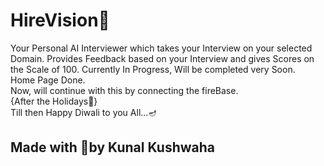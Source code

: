 # HireVision🏢
Your Personal AI Interviewer which takes your Interview on your selected Domain. 
Provides Feedback based on your Interview and gives Scores on the Scale of 100. 
Currently In Progress,  Will be completed very Soon.<br>
Home Page Done.<br>
Now, will continue with this by connecting the fireBase.<br>
{After the Holidays🥳}<br>
Till then Happy Diwali to you All...🪔<br>


## Made with 💖by Kunal Kushwaha